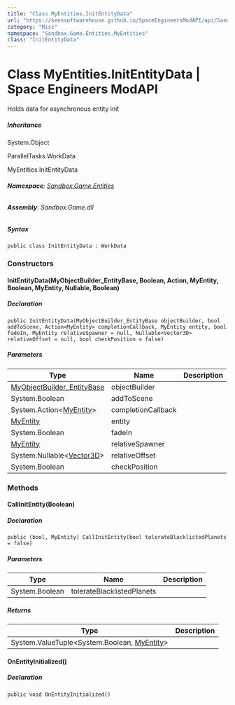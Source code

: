 ```yaml
---
title: "Class MyEntities.InitEntityData"
url: "https://keensoftwarehouse.github.io/SpaceEngineersModAPI/api/Sandbox.Game.Entities.MyEntities.InitEntityData.html"
category: "Misc"
namespace: "Sandbox.Game.Entities.MyEntities"
class: "InitEntityData"
---
```


# Class MyEntities.InitEntityData | Space Engineers ModAPI

Holds data for asynchronous entity init

##### Inheritance

System.Object

ParallelTasks.WorkData

MyEntities.InitEntityData

###### **Namespace**: [Sandbox.Game.Entities](https://keensoftwarehouse.github.io/SpaceEngineersModAPI/api/Sandbox.Game.Entities.html)

###### **Assembly**: Sandbox.Game.dll

##### Syntax

```
public class InitEntityData : WorkData
```

### Constructors

#### InitEntityData(MyObjectBuilder\_EntityBase, Boolean, Action<MyEntity>, MyEntity, Boolean, MyEntity, Nullable<Vector3D>, Boolean)

##### Declaration

```
public InitEntityData(MyObjectBuilder_EntityBase objectBuilder, bool addToScene, Action<MyEntity> completionCallback, MyEntity entity, bool fadeIn, MyEntity relativeSpawner = null, Nullable<Vector3D> relativeOffset = null, bool checkPosition = false)
```

##### Parameters

| Type | Name | Description |
| --- | --- | --- |
| [MyObjectBuilder\_EntityBase](https://keensoftwarehouse.github.io/SpaceEngineersModAPI/api/VRage.ObjectBuilders.MyObjectBuilder_EntityBase.html) | objectBuilder |     |
| System.Boolean | addToScene |     |
| System.Action<[MyEntity](https://keensoftwarehouse.github.io/SpaceEngineersModAPI/api/VRage.Game.Entity.MyEntity.html)\> | completionCallback |     |
| [MyEntity](https://keensoftwarehouse.github.io/SpaceEngineersModAPI/api/VRage.Game.Entity.MyEntity.html) | entity |     |
| System.Boolean | fadeIn |     |
| [MyEntity](https://keensoftwarehouse.github.io/SpaceEngineersModAPI/api/VRage.Game.Entity.MyEntity.html) | relativeSpawner |     |
| System.Nullable<[Vector3D](https://keensoftwarehouse.github.io/SpaceEngineersModAPI/api/VRageMath.Vector3D.html)\> | relativeOffset |     |
| System.Boolean | checkPosition |     |

### Methods

#### CallInitEntity(Boolean)

##### Declaration

```
public (bool, MyEntity) CallInitEntity(bool tolerateBlacklistedPlanets = false)
```

##### Parameters

| Type | Name | Description |
| --- | --- | --- |
| System.Boolean | tolerateBlacklistedPlanets |     |

##### Returns

| Type | Description |
| --- | --- |
| System.ValueTuple<System.Boolean, [MyEntity](https://keensoftwarehouse.github.io/SpaceEngineersModAPI/api/VRage.Game.Entity.MyEntity.html)\> |     |

#### OnEntityInitialized()

##### Declaration

```
public void OnEntityInitialized()
```